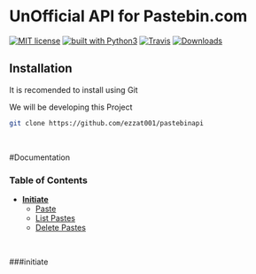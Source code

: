 # UnOfficial API for Pastebin.com
[![MIT license](https://img.shields.io/badge/license-GPLv3-blue.svg)](https://github.com/ezzat001/pastebinapi/blob/master/LICENSE)
[![built with Python3](https://img.shields.io/pypi/pyversions/requests)](https://www.python.org/)
[![Travis](https://img.shields.io/travis/rust-lang/rust.svg)](https://github.com/ezzat001/pastebinapi)
[![Downloads](https://img.shields.io/pypi/dm/pastebin)]()

## **Installation**
It is recomended to install using Git

We will be developing this Project

```bash
git clone https://github.com/ezzat001/pastebinapi
```

<br />

#Documentation

### Table of Contents

- **[Initiate](#initiate)**
  - [Paste](#paste)
  - [List Pastes](#excluding-friends)
  - [Delete Pastes](#ignoring-users)


<br />


###initiate
